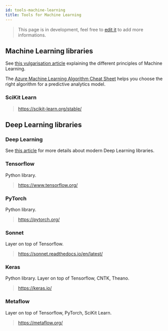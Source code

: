 ```yaml
---
id: tools-machine-learning
title: Tools for Machine Learning
---
```


> This page is in development, feel free to [edit it](https://github.com/MaastrichtU-IDS/dsri-documentation/edit/master/docs/tools-machine-learning.md) to add more informations.

## Machine Learning libraries

See [this vulgarisation article](https://www.saagie.com/blog/machine-learning-for-grandmas/) explaining the different principles of Machine Learning.

The [Azure Machine Learning Algorithm Cheat Sheet](https://docs.microsoft.com/en-us/azure/machine-learning/algorithm-cheat-sheet) helps you choose the right algorithm for a predictive analytics model.

### SciKit Learn

> https://scikit-learn.org/stable/

## Deep Learning libraries

### Deep Learning

See [this article](https://towardsdatascience.com/top-10-best-deep-learning-frameworks-in-2019-5ccb90ea6de) for more details about modern Deep Learning libraries.

### Tensorflow

Python library.

> https://www.tensorflow.org/

### PyTorch

Python library.

> https://pytorch.org/

### Sonnet 

Layer on top of Tensorflow.

> https://sonnet.readthedocs.io/en/latest/

### Keras

Python library. Layer on top of Tensorflow, CNTK, Theano.

> https://keras.io/

### Metaflow

Layer on top of Tensorflow, PyTorch, SciKit Learn.

> https://metaflow.org/